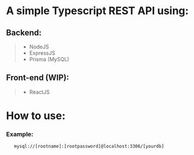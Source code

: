 # A simple Typescript REST API using:

## Backend:

> -   NodeJS
> -   ExpressJS
> -   Prisma (MySQL)

## Front-end (WIP):

> -   ReactJS

# How to use:

[^1]: To re-install packages, use: yarn --check-file
[^2]: Type npx prisma init to get .env file from prisma
[^3]: Go to .env, change the Database to your root account and database schema

### Example:

       mysql://[rootname]:[rootpassword]@localhost:3306/[yourdb]
